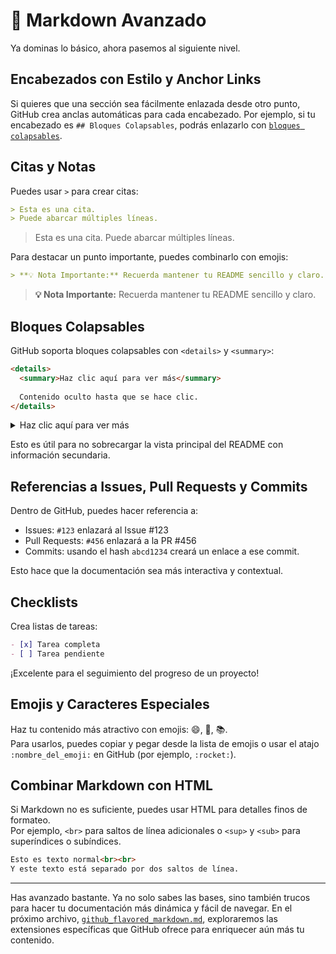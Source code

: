 
# 🚀 Markdown Avanzado

Ya dominas lo básico, ahora pasemos al siguiente nivel.

## Encabezados con Estilo y Anchor Links

Si quieres que una sección sea fácilmente enlazada desde otro punto, GitHub crea anclas automáticas para cada encabezado. Por ejemplo, si tu encabezado es `## Bloques Colapsables`, podrás enlazarlo con [`bloques colapsables`](#bloques-colapsables).

## Citas y Notas

Puedes usar `>` para crear citas:

```markdown
> Esta es una cita.
> Puede abarcar múltiples líneas.
```

> Esta es una cita.
> Puede abarcar múltiples líneas.

Para destacar un punto importante, puedes combinarlo con emojis:

```markdown
> **💡 Nota Importante:** Recuerda mantener tu README sencillo y claro.
```

> **💡 Nota Importante:** Recuerda mantener tu README sencillo y claro.

## Bloques Colapsables

GitHub soporta bloques colapsables con `<details>` y `<summary>`:

```markdown
<details>
  <summary>Haz clic aquí para ver más</summary>
  
  Contenido oculto hasta que se hace clic.
</details>
```

<details>
  <summary>Haz clic aquí para ver más</summary>
  
  Contenido oculto hasta que se hace clic.
</details>

Esto es útil para no sobrecargar la vista principal del README con información secundaria.

## Referencias a Issues, Pull Requests y Commits

Dentro de GitHub, puedes hacer referencia a:
- Issues: `#123` enlazará al Issue #123
- Pull Requests: `#456` enlazará a la PR #456
- Commits: usando el hash `abcd1234` creará un enlace a ese commit.

Esto hace que la documentación sea más interactiva y contextual.

## Checklists

Crea listas de tareas:

```markdown
- [x] Tarea completa
- [ ] Tarea pendiente
```

¡Excelente para el seguimiento del progreso de un proyecto!

## Emojis y Caracteres Especiales

Haz tu contenido más atractivo con emojis: 😄, 🚀, 📚.  
Para usarlos, puedes copiar y pegar desde la lista de emojis o usar el atajo `:nombre_del_emoji:` en GitHub (por ejemplo, `:rocket:`).

## Combinar Markdown con HTML

Si Markdown no es suficiente, puedes usar HTML para detalles finos de formateo.  
Por ejemplo, `<br>` para saltos de línea adicionales o `<sup>` y `<sub>` para superíndices o subíndices.

```markdown
Esto es texto normal<br><br>
Y este texto está separado por dos saltos de línea.
```

---

Has avanzado bastante. Ya no solo sabes las bases, sino también trucos para hacer tu documentación más dinámica y fácil de navegar. En el próximo archivo, [`github_flavored_markdown.md`](github_flavored_markdown.md), exploraremos las extensiones específicas que GitHub ofrece para enriquecer aún más tu contenido.
